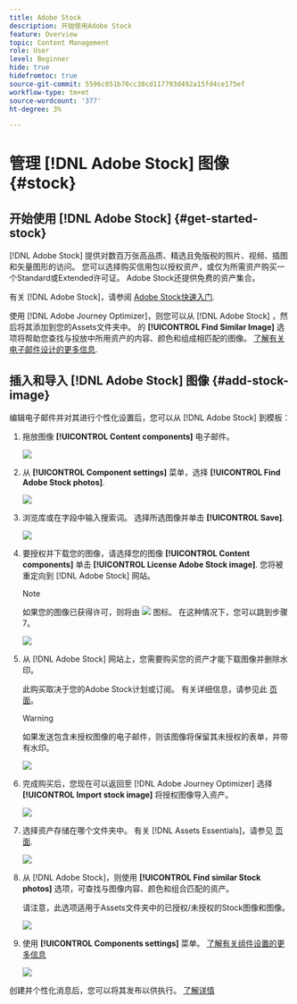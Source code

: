 ```yaml
---
title: Adobe Stock
description: 开始使用Adobe Stock
feature: Overview
topic: Content Management
role: User
level: Beginner
hide: true
hidefromtoc: true
source-git-commit: 5596c851b70cc38cd117793d492a15fd4ce175ef
workflow-type: tm+mt
source-wordcount: '377'
ht-degree: 3%

---
```


# 管理 [!DNL Adobe Stock] 图像 {#stock}

## 开始使用 [!DNL Adobe Stock] {#get-started-stock}

[!DNL Adobe Stock] 提供对数百万张高品质、精选且免版税的照片、视频、插图和矢量图形的访问。 您可以选择购买信用包以授权资产，或仅为所需资产购买一个Standard或Extended许可证。 Adobe Stock还提供免费的资产集合。

有关 [!DNL Adobe Stock]，请参阅 [Adobe Stock快速入门](https://helpx.adobe.com/stock/get-started.html).

使用 [!DNL Adobe Journey Optimizer]，则您可以从 [!DNL Adobe Stock] ，然后将其添加到您的Assets文件夹中。 的 **[!UICONTROL Find Similar Image]** 选项将帮助您查找与投放中所用资产的内容、颜色和组成相匹配的图像。
[了解有关电子邮件设计的更多信息](design-emails.md).

## 插入和导入 [!DNL Adobe Stock] 图像 {#add-stock-image}

编辑电子邮件并对其进行个性化设置后，您可以从 [!DNL Adobe Stock] 到模板：

1. 拖放图像 **[!UICONTROL Content components]** 电子邮件。

   ![](assets/stock_1.png)

1. 从 **[!UICONTROL Component settings]** 菜单，选择 **[!UICONTROL Find Adobe Stock photos]**.

   ![](assets/stock_2.png)

1. 浏览库或在字段中输入搜索词。 选择所选图像并单击 **[!UICONTROL Save]**.

   ![](assets/stock_3.png)

1. 要授权并下载您的图像，请选择您的图像 **[!UICONTROL Content components]** 单击 **[!UICONTROL License Adobe Stock image]**. 您将被重定向到 [!DNL Adobe Stock] 网站。

   >[!NOTE]
   > 如果您的图像已获得许可，则将由 ![](assets/stock_10.png) 图标。 在这种情况下，您可以跳到步骤7。

   ![](assets/stock_4.png)

1. 从 [!DNL Adobe Stock] 网站上，您需要购买您的资产才能下载图像并删除水印。

   此购买取决于您的Adobe Stock计划或订阅。 有关详细信息，请参见此 [ 页面](https://stock.adobe.com/plans)。

   >[!WARNING]
   > 如果发送包含未授权图像的电子邮件，则该图像将保留其未授权的表单，并带有水印。

   ![](assets/stock_5.png)

1. 完成购买后，您现在可以返回至 [!DNL Adobe Journey Optimizer] 选择 **[!UICONTROL Import stock image]** 将授权图像导入资产。

   ![](assets/stock_6.png)

1. 选择资产存储在哪个文件夹中。 有关 [!DNL Assets Essentials]，请参见 [页面](assets-essentials.md#get-started-assets-essentials).

   ![](assets/stock_7.png)

1. 从 [!DNL Adobe Stock]，则使用 **[!UICONTROL Find similar Stock photos]** 选项，可查找与图像内容、颜色和组合匹配的资产。

   请注意，此选项适用于Assets文件夹中的已授权/未授权的Stock图像和图像。

   ![](assets/stock_8.png)

1. 使用 **[!UICONTROL Components settings]** 菜单。 [了解有关组件设置的更多信息](content-components.md)

   ![](assets/stock_11.png)

创建并个性化消息后，您可以将其发布以供执行。 [了解详情](../messages/publish-manage-message.md)